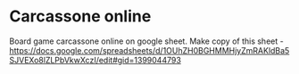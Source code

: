 # Carcassone online
Board game carcassone online on google sheet.
Make copy of this sheet - https://docs.google.com/spreadsheets/d/1OUhZH0BGHMMHjyZmRAKldBa5SJVEXo8lZLPbVkwXczI/edit#gid=1399044793
